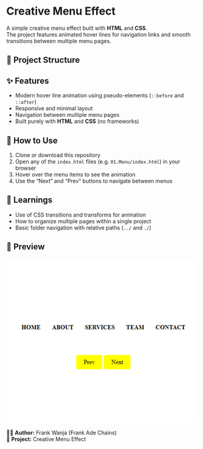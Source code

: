 # Creative Menu Effect

A simple creative menu effect built with **HTML** and **CSS**.  
The project features animated hover lines for navigation links and smooth transitions between multiple menu pages.

## 📁 Project Structure


## ✨ Features

- Modern hover line animation using pseudo-elements (`::before` and `::after`)
- Responsive and minimal layout
- Navigation between multiple menu pages
- Built purely with **HTML** and **CSS** (no frameworks)

## 🚀 How to Use

1. Clone or download this repository  
2. Open any of the `index.html` files (e.g. `01.Menu/index.html`) in your browser  
3. Hover over the menu items to see the animation  
4. Use the “Next” and “Prev” buttons to navigate between menus

## 🧠 Learnings

- Use of CSS transitions and transforms for animation  
- How to organize multiple pages within a single project  
- Basic folder navigation with relative paths (`../` and `./`)

## 📸 Preview

![Creative Menu Preview](preview.png)



👨‍💻 **Author:** Frank Wanja (Frank Ade Chains)  
📅 **Project:** Creative Menu Effect

